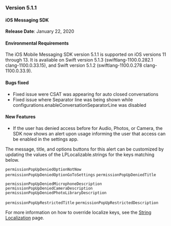 ### Version 5.1.1
#### iOS Messaging SDK

**Release Date**: January 22, 2020 

#### Environmental Requirements
The iOS Mobile Messaging SDK version 5.1.1 is supported on iOS versions 11 through 13. It is avaliable on Swift version 5.1.3 (swiftlang-1100.0.282.1 clang-1100.0.33.15), and Swift version 5.1.2 (swiftlang-1100.0.278 clang-1100.0.33.9).   

#### Bugs fixed
* Fixed issue were CSAT was appearing for auto closed conversations
* Fixed issue where Separator line was being shown while configurations.enableConversationSeparatorLine was disabled

#### New Features
* If the user has denied access before for Audio, Photos, or Camera, the SDK now shows an alert upon usage informing the user that access can be enabled in the settings app.

The message, title, and options buttons for this alert can be customized by updating the values of the LPLocalizable.strings for the keys matching below.

`permissionPopUpDeniedOptionNotNow`
`permissionPopUpDeniedOptionGoToSettings`
`permissionPopUpDeniedTitle`

`permissionPopUpDeniedMicrophoneDescription`
`permissionPopUpDeniedCameraDescription`
`permissionPopUpDeniedPhotoLibraryDescription`

`permissionPopUpRestrictedTitle`
`permissionPopUpRestrictedDescription`

For more information on how to override localize keys, see the [String Localization](mobile-app-messaging-sdk-for-ios-string-localization-string-localization.html) page.


